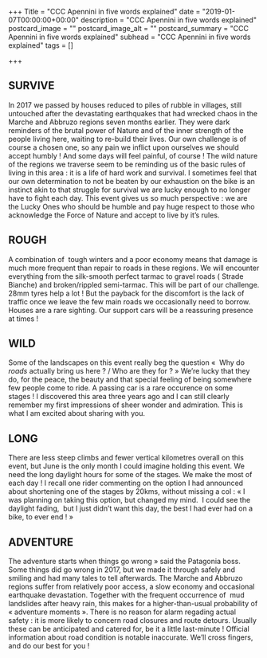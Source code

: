 +++
Title = "CCC Apennini in five words explained"
date = "2019-01-07T00:00:00+00:00"
description = "CCC Apennini in five words explained"
postcard_image = ""
postcard_image_alt = ""
postcard_summary = "CCC Apennini in five words explained"
subhead = "CCC Apennini in five words explained"
tags = []

+++
## SURVIVE

In 2017 we passed by houses reduced to piles of rubble in villages, still untouched after the devastating earthquakes that had wrecked chaos in the Marche and Abbruzo regions seven months earlier. They were dark reminders of the brutal power of Nature and of the inner strength of the people living here, waiting to re-build their lives. Our own challenge is of course a chosen one, so any pain we inflict upon ourselves we should accept humbly ! And some days will feel painful, of course ! The wild nature of the regions we traverse seem to be reminding us of the basic rules of living in this area : it is a life of hard work and survival. I sometimes feel that our own determination to not be beaten by our exhaustion on the bike is an instinct akin to that struggle for survival we are lucky enough to no longer have to fight each day. This event gives us so much perspective : we are the Lucky Ones who should be humble and pay huge respect to those who acknowledge the Force of Nature and accept to live by it’s rules.

## ROUGH

A combination of  tough winters and a poor economy means that damage is much more frequent than repair to roads in these regions. We will encounter everything from the silk-smooth perfect tarmac to gravel roads ( Strade Bianche) and broken/rippled semi-tarmac. This will be part of our challenge. 28mm tyres help a lot ! But the payback for the discomfort is the lack of traffic once we leave the few main roads we occasionally need to borrow. Houses are a rare sighting. Our support cars will be a reassuring presence at times !

## WILD

Some of the landscapes on this event really beg the question «  Why do _roads_ actually bring us here ? / Who are they for ? » We’re lucky that they do, for the peace, the beauty and that special feeling of being somewhere few people come to ride. A passing car is a rare occurence on some stages ! I discovered this area three years ago and I can still clearly remember my first impressions of sheer wonder and admiration. This is what I am excited about sharing with you.

## LONG

There are less steep climbs and fewer vertical kilometres overall on this event, but June is the only month I could imagine holding this event. We need the long daylight hours for some of the stages. We make the most of each day ! I recall one rider commenting on the option I had announced about shortening one of the stages by 20kms, without missing a col : « I was planning on taking this option, but changed my mind.  I could see the daylight fading,  but I just didn’t want this day, the best I had ever had on a bike, to ever end ! »

## ADVENTURE

The adventure starts when things go wrong » said the Patagonia boss. Some things did go wrong in 2017, but we made it through safely and smiling and had many tales to tell afterwards. The Marche and Abbruzo regions suffer from relatively poor access, a slow economy and occasional earthquake devastation. Together with the frequent occurrence of  mud landslides after heavy rain, this makes for a higher-than-usual probability of « adventure moments ». There is no reason for alarm regading actual safety : it is more likely to concern road closures and route detours. Usually these can be anticipated and catered for, be it a little last-minute ! Official information about road condition is notable inaccurate. We’ll cross fingers,  and do our best for you !